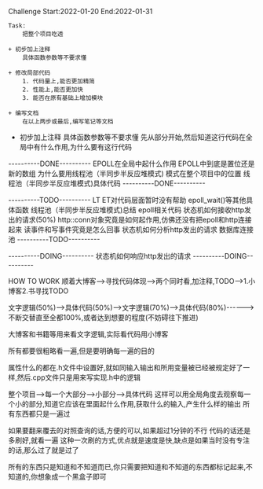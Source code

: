 Challenge
Start:2022-01-20
End:2022-01-31

    Task: 
        把整个项目吃透
     
    + 初步加上注释
        具体函数参数等不要求懂 

    + 修改局部代码
        1. 代码量上,能否更加精简
        2. 性能上,能否更加快
        3. 能否在原有基础上增加模块

    + 编写文档
        在以上两步或最后,编写笔记等文档


+ 初步加上注释
    具体函数参数等不要求懂 
    先从部分开始,然后知道这行代码在全局中有什么作用,为什么要有这行代码


----------DONE----------
EPOLL在全局中起什么作用 
EPOLL中到底是置位还是新的数组 
为什么要用线程池（半同步半反应堆模式)
模式在整个项目中的位置
线程池（半同步半反应堆模式)具体代码
----------DONE---------- 

----------TODO----------
LT ET对代码层面暂时没有帮助
epoll_wait()等其他具体函数 
线程池（半同步半反应堆模式)总结
epoll相关代码
状态机如何接收http发出的请求(50%)
http::conn对象究竟是如何起作用,仿佛还没有把epoll和http连接起来
读事件和写事件究竟是怎么回事
状态机如何分析http发出的请求
数据库连接池
----------TODO----------

----------DOING----------
状态机如何响应http发出的请求
----------DOING----------


HOW TO WORK 
顺着大博客-->寻找代码体现-->两个同时看,加注释,TODO-->1.小博客2.书寻找TODO

文字逻辑(50%)-->具体代码(50%)-->文字逻辑(70%)-->具体代码(80%)------>
不断交替直至全都100%,或者达到想要的程度(不妨碍往下推进)

大博客和书籍等用来看文字逻辑,实际看代码用小博客

所有都要很粗略看一遍,但是要明确每一遍的目的


属性什么的都在.h文件中设置好,就如同输入输出和所用变量被已经被规定好了一样,然后.cpp文件只是用来写实现.h中的逻辑

整个项目-->每一个大部分-->小部分-->具体代码
这样可以用全局角度去观察每一个小的部分,知道它应该在里面起什么作用,获取什么的输入,产生什么样的输出
所有东西都只是一遍过


如果要翻来覆去的对照查询的话,方便的可以,如果超过1分钟的不行
代码的话还是多刷好,就看一遍
这种一次刷的方式,优点就是速度是快,缺点是如果当时没有专注的话,那么过了就是过了

所有的东西只是知道和不知道而已,你只需要把知道和不知道的东西都标记起来,不知道的,你想象成一个黑盒子即可

